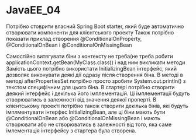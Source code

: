 # JavaEE_04
Потрібно стоврити власний Spring Boot starter, який буде автоматично створювати компоненти для клієнтського проекту
Також потрібно показати приклад створення @ConditionalOnProperty, @ConditionalOnBean і @ConditionalOnMissingBean

Самостійно витягувати біни з контексту не треба(не треба робити applicationContext.getBean(MyClass.class)) і над ним викликати методи
Замість цього потрібно використати InitializingBean інтерфейс, який дозволяє виконувати деякі дії одразу після створення біна. В методі в методі afterPropertiesSet потрібно
просто зробити System.out.println() з текстом специфічним для цього біна. В стартері потрібно створити деякий інтерфейс і декілька його імплементацій.
Ці імплементації будуть створюватись в залежності від значення деякої проперті. В клієнтському проекті потрібно також створити декілька бінів, які будуть імплментувати
інтерфес InitializingBean, але ці біни мають бути  @ConditionalOnBean або @ConditionalOnMissingBean і мають створювати або не створюватись в залежності від того, яка
саме імлементація інтерфейсу з стартера була створена.
